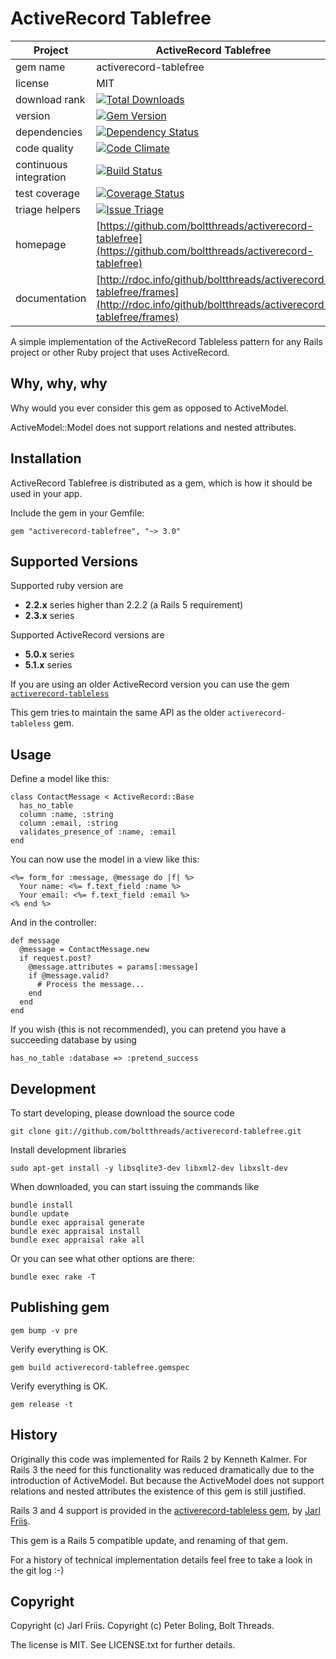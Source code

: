 ActiveRecord Tablefree
======================

| Project                 |  ActiveRecord Tablefree |
|------------------------ | ----------------------- |
| gem name                |  activerecord-tablefree |
| license                 |  MIT                    |
| download rank           |  [![Total Downloads](https://img.shields.io/gem/rt/activerecord-tablefree.png)](https://rubygems.org/gems/activerecord-tablefree) |
| version                 |  [![Gem Version](https://badge.fury.io/rb/activerecord-tablefree.png)](http://badge.fury.io/rb/activerecord-tablefree) |
| dependencies            |  [![Dependency Status](https://gemnasium.com/badges/github.com/boltthreads/activerecord-tablefree.svg)](https://gemnasium.com/github.com/boltthreads/activerecord-tablefree) |
| code quality            |  [![Code Climate](https://codeclimate.com/github/boltthreads/activerecord-tablefree.png)](https://codeclimate.com/github/boltthreads/activerecord-tablefree) |
| continuous integration  |  [![Build Status](https://travis-ci.org/boltthreads/activerecord-tablefree.svg?branch=master)](https://travis-ci.org/boltthreads/activerecord-tablefree) |
| test coverage           |  [![Coverage Status](https://coveralls.io/repos/github/boltthreads/activerecord-tablefree/badge.png?branch=master)](https://coveralls.io/github/boltthreads/activerecord-tablefree?branch=master) |
| triage helpers          |  [![Issue Triage](https://www.codetriage.com/boltthreads/activerecord-tablefree/badges/users.png)](https://www.codetriage.com/boltthreads/activerecord-tablefree) |
| homepage                |  [https://github.com/boltthreads/activerecord-tablefree](https://github.com/boltthreads/activerecord-tablefree) |
| documentation           |  [http://rdoc.info/github/boltthreads/activerecord-tablefree/frames](http://rdoc.info/github/boltthreads/activerecord-tablefree/frames) |

A simple implementation of the ActiveRecord Tableless pattern for any
Rails project or other Ruby project that uses ActiveRecord.

Why, why, why
-------------

Why would you ever consider this gem as opposed to ActiveModel.

ActiveModel::Model does not support relations and nested attributes.


Installation
------------

ActiveRecord Tablefree is distributed as a gem, which is how it should
be used in your app.

Include the gem in your Gemfile:

    gem "activerecord-tablefree", "~> 3.0"


Supported Versions
------------------

Supported ruby version are

  * **2.2.x** series higher than 2.2.2 (a Rails 5 requirement)
  * **2.3.x** series

Supported ActiveRecord versions are

  * **5.0.x** series
  * **5.1.x** series

If you are using an older ActiveRecord version you can use the gem [`activerecord-tableless`](https://github.com/softace/activerecord-tableless)

This gem tries to maintain the same API as the older `activerecord-tableless` gem.

Usage
-----

Define a model like this:

    class ContactMessage < ActiveRecord::Base
      has_no_table
      column :name, :string
      column :email, :string
      validates_presence_of :name, :email
    end

You can now use the model in a view like this:

    <%= form_for :message, @message do |f| %>
      Your name: <%= f.text_field :name %>
      Your email: <%= f.text_field :email %>
    <% end %>

And in the controller:

    def message
      @message = ContactMessage.new
      if request.post?
        @message.attributes = params[:message]
        if @message.valid?
          # Process the message...
        end
      end
    end

If you wish (this is not recommended), you can pretend you have a succeeding database by using

    has_no_table :database => :pretend_success


Development
-----------

To start developing, please download the source code

    git clone git://github.com/boltthreads/activerecord-tablefree.git

Install development libraries

    sudo apt-get install -y libsqlite3-dev libxml2-dev libxslt-dev

When downloaded, you can start issuing the commands like

    bundle install
    bundle update
    bundle exec appraisal generate
    bundle exec appraisal install
    bundle exec appraisal rake all

Or you can see what other options are there:

    bundle exec rake -T

Publishing gem
--------------

```
gem bump -v pre
```

Verify everything is OK.

```
gem build activerecord-tablefree.gemspec
```

Verify everything is OK.

```
gem release -t
```


History
-------

Originally this code was implemented for Rails 2 by Kenneth
Kalmer. For Rails 3 the need for this functionality was reduced
dramatically due to the introduction of ActiveModel. But because the
ActiveModel does not support relations and nested attributes the
existence of this gem is still justified.

Rails 3 and 4 support is provided in the [activerecord-tableless gem](https://github.com/softace/activerecord-tableless), by [Jarl Friis](https://github.com/jarl-dk).

This gem is a Rails 5 compatible update, and renaming of that gem.

For a history of technical implementation details feel free to take a
look in the git log :-)


Copyright
---------

Copyright (c) Jarl Friis.
Copyright (c) Peter Boling, Bolt Threads.

The license is MIT.  See LICENSE.txt for further details.
